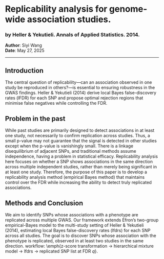 # Replicability analysis for genome-wide association studies.
### by Heller & Yekutieli. Annals of Applied Statistics. 2014.
**Author**: Siyi Wang  
**Date**: May 27, 2025  

---

## Introduction

The central question of replicability—can an association observed in one study be reproduced in others?—is essential to ensuring robustness in the GWAS findings. Heller \& Yekutieli (2014) derive local Bayes false-discovery rates (lFDR) for each SNP and propose optimal rejection regions that minimise false negatives while controlling the FDR.

## Problem in the past

While past studies are primarily designed to detect associations in at least one study, not necessarily to confirm replication across studies. Thus, a small p-value may not guarantee that the signal is detected in other studies except when the p-value is vanishingly small. There is a linkage disequilibrium of adjacent SNPs, and traditional methods assume independence, having a problem in statistical efficacy. Replicability analysis here focuses on whether a SNP shows associations in the same direction across multiple independent studies, rather than merely being significant in at least one study. Therefore, the purpose of this paper is to develop a replicability analysis method (empirical Bayes method) that maintains control over the FDR while increasing the ability to detect truly replicated associations.

## Methods and Conclusion

We aim to identify SNPs whose associations with a phenotype are replicated across multiple GWAS.
Our framework extends Efron’s two-group empirical-Bayes model to the multi-study setting of Heller \& Yekutieli (2014), estimating local Bayes false-discovery rates (lfdrs) for each SNP across all
studies. The goal is to discover SNPs whose association with the phenotype is replicated, observed in at least two studies in the same direction. 
 workflow:
\emph{z-score transformation $\rightarrow$ hierarchical mixture model
$\rightarrow$ lfdrs $\rightarrow$
replicated SNP list at FDR $q$}.  
